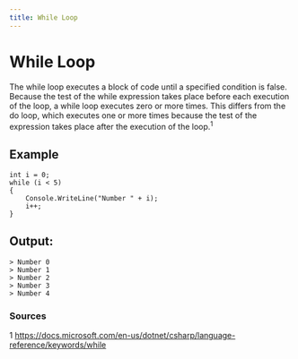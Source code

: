 ```yaml
---
title: While Loop
---
```


# While Loop

The while loop executes a block of code until a specified condition is false. Because the test of the while expression takes place before each execution of the loop, a while loop executes zero or more times. This differs from the do loop, which executes one or more times because the test of the expression takes place after the execution of the loop.<sup>1</sup>

## Example
```
int i = 0;
while (i < 5)
{
    Console.WriteLine("Number " + i);
    i++;
}
```

## Output:
```
> Number 0
> Number 1
> Number 2
> Number 3
> Number 4
```

### Sources
1 https://docs.microsoft.com/en-us/dotnet/csharp/language-reference/keywords/while
